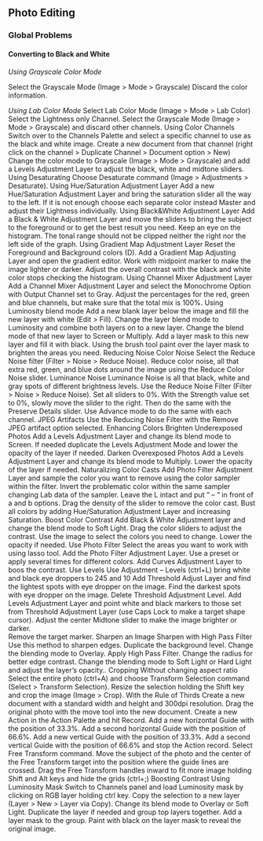 ## Photo Editing
### Global Problems
#### Converting to Black and White
*Using Grayscale Color Mode*

Select the Grayscale Mode (Image > Mode > Grayscale)
Discard the color information.

*Using Lab Color Mode*
Select Lab Color Mode (Image > Mode > Lab Color)
Select the Lightness only Channel.
Select the Grayscale Mode (Image > Mode > Grayscale) and discard other channels.
Using Color Channels
Switch over to the Channels Palette and select a specific channel to use as the black and white image.
Create a new document from that channel (right click on the channel > Duplicate Channel > Document option > New)
Change the color mode to Grayscale (Image > Mode > Grayscale) and add a Levels Adjustment Layer to adjust the black, white and midtone sliders.
Using Desaturating
Choose Desaturate command (Image > Adjustments > Desaturate).
Using Hue/Saturation Adjustment Layer
Add a new Hue/Saturation Adjustment Layer and bring the saturation slider all the way to the left.
If it is not enough choose each separate color instead Master and adjust their Lightness individually.
Using Black&White Adjustment Layer
Add a Black & White Adjustment Layer and move the sliders to bring the subject to the foreground or to get the best result you need. Keep an eye on the histogram. The tonal range should not be clipped neither the right nor the left side of the graph.
Using Gradient Map Adjustment Layer
Reset the Foreground and Background colors (D).
Add a Gradient Map Adjusting Layer and open the gradient editor. Work with midpoint marker to make the image lighter or darker. Adjust the overall contrast with the black and white color stops checking the histogram.
Using Channel Mixer Adjustment Layer
Add a Channel Mixer Adjustment Layer and select the Monochrome Option with Output Channel set to Gray.
Adjust the percentages for the red, green and blue channels, but make sure that the total mix is 100%.
Using Luminosity blend mode
Add a new blank layer below the image and fill the new layer with white (Edit > Fill).
Change the layer blend mode to Luminosity and combine both layers on to a new layer.
Change the blend mode of that new layer to Screen or Multiply.
Add a layer mask to this new layer and fill it with black. Using the brush tool paint over the layer mask to brighten the areas you need.
Reducing Noise
Color Noise
Select the Reduce Noise filter (Filter > Noise > Reduce Noise).
Reduce color noise, all that extra red, green, and blue dots around the image using the Reduce Color Noise slider.
Luminance Noise
Luminance Noise is all that black, white and gray spots of different brightness levels. Use the Reduce Noise Filter (Filter > Noise > Reduce Noise). 
Set all sliders to 0%. With the Strength value set to 0%, slowly move the slider to the right. Then do the same with the Preserve Details slider. Use Advance mode to do the same with each channel. 
JPEG Artifacts
Use the Reducing Noise Filter with the Remove JPEG artifact option selected.
Enhancing Colors 
Brighten Underexposed Photos
Add a Levels Adjustment Layer and change its blend mode to Screen. If needed duplicate the Levels Adjustment Mode and lower the opacity of the layer if needed.
Darken Overexposed Photos
Add a Levels Adjustment Layer and change its blend mode to Multiply. Lower the opacity of the layer if needed.
Naturalizing Color Casts
Add Photo Filter Adjustment Layer and sample the color you want to remove using the color sampler within the filter.
Invert the problematic color within the same sampler changing Lab data of the sampler. Leave the L intact and put “ – “ in front of a and b options. Drag the density of the slider to remove the color cast.
Bust all colors by adding Hue/Saturation Adjustment Layer and increasing Saturation.
Boost Color Contrast
Add Black & White Adjustment layer and change the blend mode to Soft Light.
Drag the color sliders to adjust the contrast.  Use the image to select the colors you need to change. Lower the opacity if needed.
Use Photo Filter
Select the areas you want to work with using lasso tool.
Add the Photo Filter Adjustment Layer. Use a preset or apply several times for different colors.
Add Curves Adjustment Layer to boos the contrast. 
Use Levels
Use Adjustment – Levels (ctrl+L) bring white and black eye droppers to 245 and 10
Add Threshold Adjust Layer and find the lightest spots with eye dropper on the image.
Find the darkest spots with eye dropper on the image.
Delete Threshold Adjustment Level.
Add Levels Adjustment Layer and point white and black markers to those set from Threshold Adjustment Layer (use Caps Lock to make a target shape cursor).
Adjust the center Midtone slider to make the image brighter or darker.  
Remove the target marker.
Sharpen an Image
Sharpen with High Pass Filter
 Use this method to sharpen edges.
Duplicate the background level.
Change the blending mode to Overlay.
Apply High Pass Filter. Change the radius for better edge contrast.
Change the blending mode to Soft Light or Hard Light and adjust the layer’s opacity..
Cropping
Without changing aspect ratio
Select the entire photo (ctrl+A) and choose Transform Selection command (Select > Transform Selection). 
Resize the selection holding the Shift key and crop the image (Image > Crop).
With the Rule of Thirds
Create a new document with a standard width and height and 300dpi resolution.
Drag the original photo with the move tool into the new document.
Create a new Action in the Action Palette and hit Record. Add a new horizontal Guide with the position of 33.3%. Add a second horizontal Guide with the position of 66.6%. Add a new vertical Guide with the position of 33.3%. Add a second vertical Guide with the position of 66.6% and stop the Action record.
Select Free Transform command. Move the subject of the photo and the center of the Free Transform target into the position where the guide lines are crossed.  Drag the Free Transform handles inward to fit more image holding Shift and Alt keys and hide the grids (ctrl+;)
Boosting Contrast
Using Luminosity Mask
Switch to Channels panel and load Luminosity mask by clicking on RGB layer holding ctrl key.
Copy the selection to a new layer (Layer > New > Layer via Copy).  Change its blend mode to Overlay or Soft Light. Duplicate the layer if needed and group top layers together.
Add a layer mask to the group. Paint with black on the layer mask to reveal the original image.
